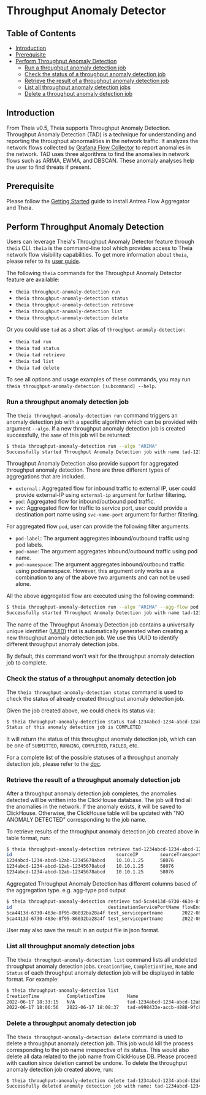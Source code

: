 # Throughput Anomaly Detector

## Table of Contents

<!-- toc -->
- [Introduction](#introduction)
- [Prerequisite](#prerequisite)
- [Perform Throughput Anomaly Detection](#perform-throughput-anomaly-detection)
  - [Run a throughput anomaly detection job](#run-a-throughput-anomaly-detection-job)
  - [Check the status of a throughput anomaly detection job](#check-the-status-of-a-throughput-anomaly-detection-job)
  - [Retrieve the result of a throughput anomaly detection job](#retrieve-the-result-of-a-throughput-anomaly-detection-job)
  - [List all throughput anomaly detection jobs](#list-all-throughput-anomaly-detection-jobs)
  - [Delete a throughput anomaly detection job](#delete-a-throughput-anomaly-detection-job)
<!-- /toc -->

## Introduction

From Theia v0.5, Theia supports Throughput Anomaly Detection.
Throughput Anomaly Detection (TAD) is a technique for understanding
and reporting the throughput abnormalities in the network traffic. It
analyzes the network flows collected by [Grafana Flow Collector](
network-flow-visibility.md#grafana-flow-collector) to report anomalies in the
network. TAD uses three algorithms to find the anomalies in network flows
such as ARIMA, EWMA, and DBSCAN. These anomaly analyses help the user to find
threats if present.

## Prerequisite

Please follow the [Getting Started](getting-started.md) guide to install Antrea
Flow Aggregator and Theia.

## Perform Throughput Anomaly Detection

Users can leverage Theia's Throughput Anomaly Detector feature through `theia`
CLI. `theia` is the command-line tool which provides access to Theia network
flow visibility capabilities. To get more information about `theia`, please
refer to its [user guide](theia-cli.md).

The following `theia` commands for the Throughput Anomaly Detector feature are
available:

- `theia throughput-anomaly-detection run`
- `theia throughput-anomaly-detection status`
- `theia throughput-anomaly-detection retrieve`
- `theia throughput-anomaly-detection list`
- `theia throughput-anomaly-detection delete`

Or you could use `tad` as a short alias of `throughput-anomaly-detection`:

- `theia tad run`
- `theia tad status`
- `theia tad retrieve`
- `theia tad list`
- `theia tad delete`

To see all options and usage examples of these commands, you may run
`theia throughput-anomaly-detection [subcommand] --help`.

### Run a throughput anomaly detection job

The `theia throughput-anomaly-detection run` command triggers an anomaly
detection job with a specific algorithm which can be provided with argument
`--algo`.
If a new throughput anomaly detection job is created successfully, the
`name` of this job will be returned:

```bash
$ theia throughput-anomaly-detection run --algo "ARIMA"
Successfully started Throughput Anomaly Detection job with name tad-1234abcd-1234-abcd-12ab-12345678abcd
```

Throughput Anomaly Detection also provide support for aggregated throughput
anomaly detection.
There are three different types of aggregations that are included.

- `external` : Aggregated flow for inbound traffic to external IP,
  user could provide external-IP using `external-ip` argument for further
  filtering.
- `pod`: Aggregated flow for inbound/outbound pod traffic.
- `svc`: Aggregated flow for traffic to service port, user could
  provide a destination port name using `svc-name-port` argument for
  further filtering.

For aggregated flow `pod`, user can provide the following filter arguments.

- `pod-label`: The argument aggregates inbound/outbound traffic using pod
  labels.
- `pod-name`: The argument aggregates inbound/outbound traffic using pod name.
- `pod-namespace`: The argument aggregates inbound/outbound traffic using
  podnamespace. However, this argument only works as a combination to any of
  the above two arguments and can not be used alone.

All the above aggregated flow are executed using the following command:

```bash
$ theia throughput-anomaly-detection run --algo "ARIMA" --agg-flow pod --pod-label \"test_key\":\"test_value\"
Successfully started Throughput Anomaly Detection job with name tad-1234abcd-1234-abcd-12ab-12345678abcd
```

The name of the Throughput Anomaly Detection job contains a universally
unique identifier ([UUID](
https://en.wikipedia.org/wiki/Universally_unique_identifier)) that is
automatically generated when creating a new throughput anomaly detection
job. We use this UUID to identify different throughput anomaly detection jobs.

By default, this command won't wait for the throughput anomaly detection
job to complete.

### Check the status of a throughput anomaly detection job

The `theia throughput-anomaly-detection status` command is used to check
the status of already created throughput anomaly detection job.

Given the job created above, we could check its status via:

```bash
$ theia throughput-anomaly-detection status tad-1234abcd-1234-abcd-12ab-12345678abcd
Status of this anomaly detection job is COMPLETED
```

It will return the status of this throughput anomaly detection job, which
can be one of `SUBMITTED`, `RUNNING`, `COMPLETED`, `FAILED`, etc.

For a complete list of the possible statuses of a throughput anomaly
detection job, please refer to the [doc](
https://github.com/GoogleCloudPlatform/spark-on-k8s-operator/blob/master/docs/api-docs.md#applicationstatetypestring-alias).

### Retrieve the result of a throughput anomaly detection job

After a throughput anomaly detection job completes, the anomalies detected
will be written into the ClickHouse database. The job will find all the
anomalies in the network. If the anomaly exists, it will be saved to
ClickHouse. Otherwise, the ClickHouse table will be updated with "NO
ANOMALY DETECTED" corresponding to the job name.

To retrieve results of the throughput anomaly detection job created above
in table format, run:

```bash
$ theia throughput-anomaly-detection retrieve tad-1234abcd-1234-abcd-12ab-12345678abcd
id                                      sourceIP        sourceTransportPort     destinationIP   destinationTransportPort        flowStartSeconds        flowEndSeconds          throughput              aggType         algoType        algoCalc                anomaly
1234abcd-1234-abcd-12ab-12345678abcd    10.10.1.25      58076                   10.10.1.33      5201                            2022-08-11T06:26:54Z    2022-08-11T08:06:54Z    4.005703059e+09         e2e             ARIMA           1.0001208441920074e+10  true
1234abcd-1234-abcd-12ab-12345678abcd    10.10.1.25      58076                   10.10.1.33      5201                            2022-08-11T06:26:54Z    2022-08-11T08:24:54Z    1.0004969097e+10        e2e             ARIMA           4.006432886406564e+09   true
1234abcd-1234-abcd-12ab-12345678abcd    10.10.1.25      58076                   10.10.1.33      5201                            2022-08-11T06:26:54Z    2022-08-11T08:34:54Z    5.0007861276e+10        e2e             ARIMA           3.9735067954945493e+09  true
```

Aggregated Throughput Anomaly Detection has different columns based of the
aggregation type.
e.g.  agg-type pod output

```bash
$ theia throughput-anomaly-detection retrieve tad-5ca4413d-6730-463e-8f95-86032ba28a4f
id                                   destinationServicePortName flowEndSeconds       throughput       aggType        algoType       algoCalc               anomaly
5ca4413d-6730-463e-8f95-86032ba28a4f test_serviceportname       2022-08-11T08:24:54Z 5.0024845485e+10 svc            ARIMA          2.0863933021708477e+10 true
5ca4413d-6730-463e-8f95-86032ba28a4f test_serviceportname       2022-08-11T08:34:54Z 2.5003930638e+11 svc            ARIMA          1.9138281301304165e+10 true
```

User may also save the result in an output file in json format.

### List all throughput anomaly detection jobs

The `theia throughput-anomaly-detection list` command lists all undeleted
throughput anomaly detection jobs. `CreationTime`, `CompletionTime`, `Name`
and `Status` of each throughput anomaly detection job will be displayed in
table format. For example:

```bash
$ theia throughput-anomaly-detection list
CreationTime          CompletionTime        Name                                    Status
2022-06-17 18:33:15   N/A                   tad-1234abcd-1234-abcd-12ab-12345678abcd RUNNING
2022-06-17 18:06:56   2022-06-17 18:08:37   tad-e998433e-accb-4888-9fc8-06563f073e86 COMPLETED
```

### Delete a throughput anomaly detection job

The `theia throughput-anomaly-detection delete` command is used to delete a
throughput anomaly detection job. This job would kill the process
corresponding to the job name irrespective of its status. This would also
delete all data related to the job name from ClickHouse DB. Please proceed
with caution since deletion cannot be undone. To delete the throughput
anomaly detection job created above, run:

```bash
$ theia throughput-anomaly-detection delete tad-1234abcd-1234-abcd-12ab-12345678abcd
Successfully deleted anomaly detection job with name: tad-1234abcd-1234-abcd-12ab-12345678abcd
```
